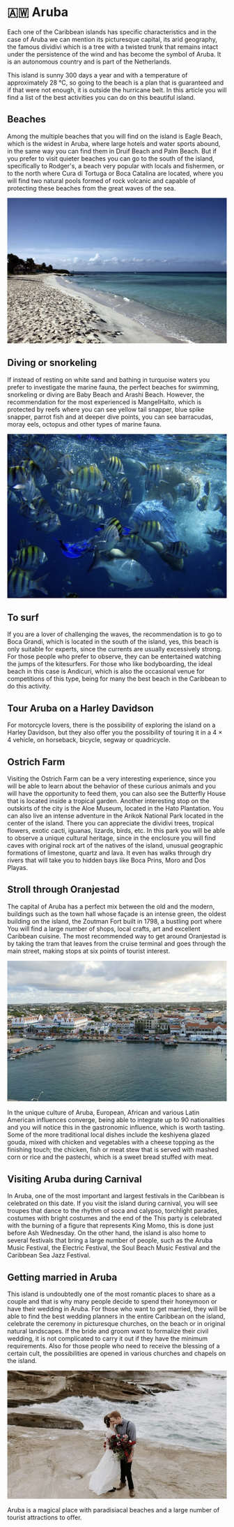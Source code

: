 # 🇦🇼 Aruba

Each one of the Caribbean islands has specific characteristics and in the case of Aruba we can mention its picturesque capital, its arid geography, the famous dividivi which is a tree with a twisted trunk that remains intact under the persistence of the wind and has become the symbol of Aruba. It is an autonomous country and is part of the Netherlands.

This island is sunny 300 days a year and with a temperature of approximately 28 °C, so going to the beach is a plan that is guaranteed and if that were not enough, it is outside the hurricane belt.
In this article you will find a list of the best activities you can do on this beautiful island.

## Beaches

Among the multiple beaches that you will find on the island is Eagle Beach, which is the widest in Aruba, where large hotels and water sports abound, in the same way you can find them in Druif Beach and Palm Beach. But if you prefer to visit quieter beaches you can go to the south of the island, specifically to Rodger's, a beach very popular with locals and fishermen, or to the north where Cura di Tortuga or Boca Catalina are located, where you will find two natural pools formed of rock volcanic and capable of protecting these beaches from the great waves of the sea.

![Aruba](_static/images/aruba/beach.png)

## Diving or snorkeling

If instead of resting on white sand and bathing in turquoise waters you prefer to investigate the marine fauna, the perfect beaches for swimming, snorkeling or diving are Baby Beach and Arashi Beach. However, the recommendation for the most experienced is MangelHalto, which is protected by reefs where you can see yellow tail snapper, blue spike snapper, parrot fish and at deeper dive points, you can see barracudas, moray eels, octopus and other types of marine fauna.

![Aruba](_static/images/aruba/diving.png)

## To surf

If you are a lover of challenging the waves, the recommendation is to go to Boca Grandi, which is located in the south of the island, yes, this beach is only suitable for experts, since the currents are usually excessively strong. For those people who prefer to observe, they can be entertained watching the jumps of the kitesurfers. For those who like bodyboarding, the ideal beach in this case is Andicuri, which is also the occasional venue for competitions of this type, being for many the best beach in the Caribbean to do this activity.

## Tour Aruba on a Harley Davidson

For motorcycle lovers, there is the possibility of exploring the island on a Harley Davidson, but they also offer you the possibility of touring it in a 4 × 4 vehicle, on horseback, bicycle, segway or quadricycle.

## Ostrich Farm

Visiting the Ostrich Farm can be a very interesting experience, since you will be able to learn about the behavior of these curious animals and you will have the opportunity to feed them, you can also see the Butterfly House that is located inside a tropical garden.
Another interesting stop on the outskirts of the city is the Aloe Museum, located in the Hato Plantation. You can also live an intense adventure in the Arikok National Park located in the center of the island. There you can appreciate the dividivi trees, tropical flowers, exotic cacti, iguanas, lizards, birds, etc. In this park you will be able to observe a unique cultural heritage, since in the enclosure you will find caves with original rock art of the natives of the island, unusual geographic formations of limestone, quartz and lava. It even has walks through dry rivers that will take you to hidden bays like Boca Prins, Moro and Dos Playas.

## Stroll through Oranjestad

The capital of Aruba has a perfect mix between the old and the modern, buildings such as the town hall whose façade is an intense green, the oldest building on the island, the Zoutman Fort built in 1798, a bustling port where You will find a large number of shops, local crafts, art and excellent Caribbean cuisine. The most recommended way to get around Oranjestad is by taking the tram that leaves from the cruise terminal and goes through the main street, making stops at six points of tourist interest.

![Aruba](_static/images/aruba/oranjestad.png)

In the unique culture of Aruba, European, African and various Latin American influences converge, being able to integrate up to 90 nationalities and you will notice this in the gastronomic influence, which is worth tasting. Some of the more traditional local dishes include the keshiyena glazed gouda, mixed with chicken and vegetables with a cheese topping as the finishing touch; the chicken, fish or meat stew that is served with mashed corn or rice and the pastechi, which is a sweet bread stuffed with meat.

## Visiting Aruba during Carnival

In Aruba, one of the most important and largest festivals in the Caribbean is celebrated on this date. If you visit the island during carnival, you will see troupes that dance to the rhythm of soca and calypso, torchlight parades, costumes with bright costumes and the end of the This party is celebrated with the burning of a figure that represents King Momo, this is done just before Ash Wednesday.
On the other hand, the island is also home to several festivals that bring a large number of people, such as the Aruba Music Festival, the Electric Festival, the Soul Beach Music Festival and the Caribbean Sea Jazz Festival.

## Getting married in Aruba

This island is undoubtedly one of the most romantic places to share as a couple and that is why many people decide to spend their honeymoon or have their wedding in Aruba. For those who want to get married, they will be able to find the best wedding planners in the entire Caribbean on the island, celebrate the ceremony in picturesque churches, on the beach or in original natural landscapes. If the bride and groom want to formalize their civil wedding, it is not complicated to carry it out if they have the minimum requirements. Also for those people who need to receive the blessing of a certain cult, the possibilities are opened in various churches and chapels on the island.

![Aruba](_static/images/aruba/married.png)

Aruba is a magical place with paradisiacal beaches and a large number of tourist attractions to offer.
